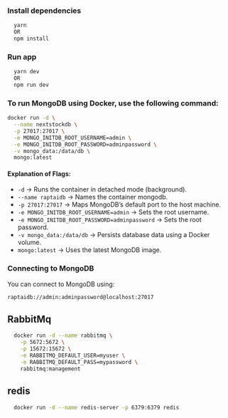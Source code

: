 
### Install dependencies
```bash
  yarn
  OR
  npm install
```
### Run app
```bash
  yarn dev
  OR
  npm run dev
```

### To run MongoDB using Docker, use the following command: 
```bash
docker run -d \
  --name nextstockdb \
  -p 27017:27017 \
  -e MONGO_INITDB_ROOT_USERNAME=admin \
  -e MONGO_INITDB_ROOT_PASSWORD=adminpassword \
  -v mongo_data:/data/db \
  mongo:latest
```

#### Explanation of Flags:

- `-d` → Runs the container in detached mode (background).
- `--name raptaidb` → Names the container mongodb.
- `-p 27017:27017` → Maps MongoDB’s default port to the host machine.
- `-e MONGO_INITDB_ROOT_USERNAME=admin` → Sets the root username.
- `-e MONGO_INITDB_ROOT_PASSWORD=adminpassword` → Sets the root password.
- `-v mongo_data:/data/db` → Persists database data using a Docker volume.
- `mongo:latest` → Uses the latest MongoDB image.

### Connecting to MongoDB
You can connect to MongoDB using:
```bash
raptaidb://admin:adminpassword@localhost:27017
```

## RabbitMq
```bash
  docker run -d --name rabbitmq \
    -p 5672:5672 \
    -p 15672:15672 \
    -e RABBITMQ_DEFAULT_USER=myuser \
    -e RABBITMQ_DEFAULT_PASS=mypassword \
    rabbitmq:management
```

## redis
```bash
  docker run -d --name redis-server -p 6379:6379 redis
```